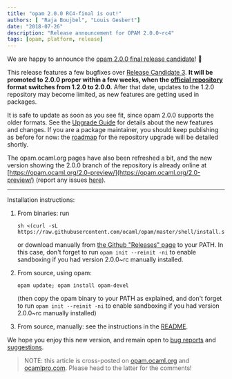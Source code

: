 ```yaml
---
title: "opam 2.0.0 RC4-final is out!"
authors: [ "Raja Boujbel", "Louis Gesbert"]
date: "2018-07-26"
description: "Release announcement for OPAM 2.0.0~rc4"
tags: [opam, platform, release]
---
```


We are happy to announce the [opam 2.0.0 final release candidate](https://github.com/ocaml/opam/releases/tag/2.0.0-rc4)! 🍾 

This release features a few bugfixes over [Release Candidate 3](../opam-2-0-0-rc3). **It will be promoted to 2.0.0 proper within a few weeks, when the [official repository](https://github.com/ocaml/opam-repository) format switches from 1.2.0 to 2.0.0.** After that date, updates to the 1.2.0 repository may become limited, as new features are getting used in packages.

It is safe to update as soon as you see fit, since opam 2.0.0 supports the older formats. See the [Upgrade Guide](https://opam.ocaml.org/2.0-preview/doc/Upgrade_guide.html) for details about the new features and changes. If you are a package maintainer, you should keep publishing as before for now: the [roadmap](https://opam.ocaml.org/blog/opam-2-0-0-repo-upgrade-roadmap) for the repository upgrade will be detailed shortly.

The opam.ocaml.org pages have also been refreshed a bit, and the new version showing the 2.0.0 branch of the repository is already online at [https://opam.ocaml.org/2.0-preview/](https://opam.ocaml.org/2.0-preview/) (report any issues [here](https://github.com/ocaml/opam2web/issues)).


---

Installation instructions:

1. From binaries: run

    ```
    sh <(curl -sL https://raw.githubusercontent.com/ocaml/opam/master/shell/install.sh)
    ```

    or download manually from [the Github "Releases" page](https://github.com/ocaml/opam/releases/tag/2.0.0-rc4) to your PATH. In this case, don't forget to run `opam init --reinit -ni` to enable sandboxing if you had version 2.0.0~rc manually installed.

2. From source, using opam:

    ```
    opam update; opam install opam-devel
    ```

   (then copy the opam binary to your PATH as explained, and don't forget to run `opam init --reinit -ni` to enable sandboxing if you had version 2.0.0~rc manually installed)

3. From source, manually: see the instructions in the [README](https://github.com/ocaml/opam/tree/2.0.0-rc4#compiling-this-repo).

We hope you enjoy this new version, and remain open to [bug reports](https://github.com/ocaml/opam/issues) and [suggestions](https://github.com/ocaml/opam/issues).

> NOTE: this article is cross-posted on [opam.ocaml.org](https://opam.ocaml.org/blog/) and [ocamlpro.com](http://www.ocamlpro.com/category/blog/). Please head to the latter for the comments!
